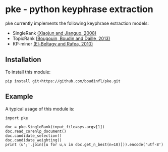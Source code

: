 # pke - python keyphrase extraction

pke currently implements the following keyphrase extraction models:

- SingleRank [(Xiaojun and Jianguo, 2008)][1]
- TopicRank [(Bougouin, Boudin and Daille, 2013)][2]
- KP-miner [(El-Beltagy and Rafea, 2010)][3]


## Installation

To install this module:

    pip install git+https://github.com/boudinfl/pke.git


## Example

A typical usage of this module is:

    import pke

	doc = pke.SingleRank(input_file=sys.argv[1])
	doc.read_corenlp_document()
	doc.candidate_selection()
	doc.candidate_weighting()
	print (u';'.join([u for u,v in doc.get_n_best(n=10)])).encode('utf-8')


[1]: http://aclweb.org/anthology/C08-1122.pdf
[2]: http://aclweb.org/anthology/I13-1062.pdf
[3]: http://aclweb.org/anthology/S10-1041.pdf

